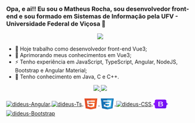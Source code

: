 ### Opa, e ai!! Eu sou o Matheus Rocha, sou desenvolvedor front-end e sou formado em Sistemas de Informação pela UFV - Universidade Federal de Viçosa 👋

<div align="center">
  <a href="https://www.linkedin.com/in/matheus-de-deus/" target="_blank"><img src="https://img.shields.io/badge/-LinkedIn-%230077B5?style=for-the-badge&logo=linkedin&logoColor=white" target="_blank"></a> 
</div>

- 🔭 Hoje trabalho como desenvolvedor front-end Vue3;
- 🌱 Aprimorando meus conhecimentos em Vue3;
- ⚡ Tenho experiência em JavaScript, TypeScript, Angular, NodeJS, Bootstrap e Angular Material;
- 💬 Tenho conhecimento em Java, C e C++.

<div align="center">
  <a href="https://github.com/dideusmatheus">
  <img height="180em" src="https://github-readme-stats.vercel.app/api?username=dideusmatheus&show_icons=true&theme=dracula&include_all_commits=true&count_private=true"/>
  <img height="180em" src="https://github-readme-stats.vercel.app/api/top-langs/?username=dideusmatheus&layout=compact&langs_count=7&theme=dracula"/>
</div>

<div style="display: inline_block"><br>
  <img align="center" alt="dideus-Angular" height="30" width="40" src="https://cdn.jsdelivr.net/gh/devicons/devicon/icons/angularjs/angularjs-plain.svg"> 
  <img align="center" alt="dideus-Ts" height="30" width="40" src="https://cdn.jsdelivr.net/gh/devicons/devicon/icons/typescript/typescript-plain.svg"> 
  <img align="center" alt="dideus-HTML" height="30" width="40" src="https://raw.githubusercontent.com/devicons/devicon/master/icons/html5/html5-original.svg">
  <img align="center" alt="dideus-CSS" height="30" width="40" src="https://raw.githubusercontent.com/devicons/devicon/master/icons/css3/css3-original.svg">
  <img align="center" alt="dideus-CSS" height="30" width="40" src="https://cdn.jsdelivr.net/gh/devicons/devicon/icons/nodejs/nodejs-original.svg">
  <img align="center" alt="dideus-Bootstrap" height="30" width="40" src="https://raw.githubusercontent.com/devicons/devicon/master/icons/bootstrap/bootstrap-original.svg"> 
  <img align="center" alt="dideus-Bootstrap" height="30" width="40" src="https://cdn.jsdelivr.net/gh/devicons/devicon/icons/azure/azure-original.svg"> 

</div>
